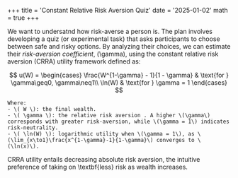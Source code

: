 +++
title = 'Constant Relative Risk Aversion Quiz'
date = '2025-01-02'
math = true
+++

We want to undersatnd how risk-averse a person is. The plan involves developing a quiz (or experimental task) that asks participants to choose between safe and risky options. By analyzing their choices, we can estimate their *risk-aversion coefficient*, \(\gamma\), using the constant relative risk aversion (CRRA) utility framework defined as:

$$
    u(W) = \begin{cases}
        \frac{W^{1-\gamma} - 1}{1 - \gamma} & \text{for } \gamma\geq0, \gamma\neq1\\
        \ln(W) & \text{for } \gamma = 1
    \end{cases}
$$

    Where:
    - \( W \): the final wealth.
    - \( \gamma \): the relative risk aversion . A higher \(\gamma\) corresponds with greater risk-aversion, while \(\gamma = 1\) indicates risk-neutrality.
    - \( \ln(W) \): logarithmic utility when \(\gamma = 1\), as \(\lim_{x\to1}\frac{x^{1-\gamma}-1}{1-\gamma}\) converges to \(\ln(x)\).

CRRA utility entails decreasing absolute risk aversion, the intuitive preference of taking on \textbf{less} risk as wealth increases.
